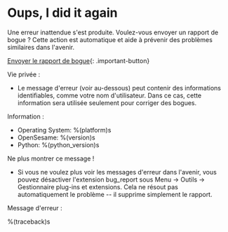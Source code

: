 # Oups, I did it again

Une erreur inattendue s'est produite. Voulez-vous envoyer un rapport de bogue ? Cette action est automatique et aide à prévenir des problèmes similaires dans l'avenir.

[Envoyer le rapport de bogue](opensesame://event.bug_report_send){: .important-button}

Vie privée :

- Le message d'erreur (voir au-dessous) peut contenir des informations identifiables, comme votre nom d'utilisateur. Dans ce cas, cette information sera utilisée seulement pour corriger des bogues.

Information :

- Operating System: %(platform)s
- OpenSesame: %(version)s
- Python: %(python_version)s

Ne plus montrer ce message !

- Si vous ne voulez plus voir les messages d'erreur dans l'avenir, vous pouvez désactiver l'extension bug_report sous Menu → Outils → Gestionnaire plug-ins et extensions. Cela ne résout pas automatiquement le problème -- il supprime simplement le rapport.

Message d'erreur :

%(traceback)s
